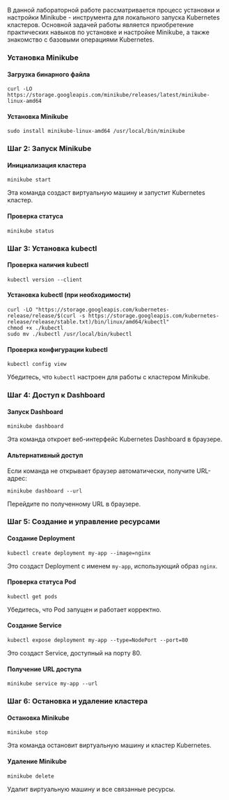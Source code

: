 
В данной лабораторной работе рассматривается процесс установки и настройки Minikube - инструмента для локального запуска Kubernetes кластеров. Основной задачей работы является приобретение практических навыков по установке и настройке Minikube, а также знакомство с базовыми операциями Kubernetes.

### Установка Minikube
#### Загрузка бинарного файла
```
curl -LO https://storage.googleapis.com/minikube/releases/latest/minikube-linux-amd64
```

#### Установка Minikube
```
sudo install minikube-linux-amd64 /usr/local/bin/minikube
```

### Шаг 2: Запуск Minikube
#### Инициализация кластера
```
minikube start
```
Эта команда создаст виртуальную машину и запустит Kubernetes кластер.

#### Проверка статуса
```
minikube status
```

### Шаг 3: Установка kubectl
#### Проверка наличия kubectl
```
kubectl version --client
```

#### Установка kubectl (при необходимости)
```
curl -LO "https://storage.googleapis.com/kubernetes-release/release/$(curl -s https://storage.googleapis.com/kubernetes-release/release/stable.txt)/bin/linux/amd64/kubectl"
chmod +x ./kubectl
sudo mv ./kubectl /usr/local/bin/kubectl
```

#### Проверка конфигурации kubectl
```
kubectl config view
```
Убедитесь, что `kubectl` настроен для работы с кластером Minikube.

### Шаг 4: Доступ к Dashboard
#### Запуск Dashboard
```
minikube dashboard
```
Эта команда откроет веб-интерфейс Kubernetes Dashboard в браузере.

#### Альтернативный доступ
Если команда не открывает браузер автоматически, получите URL-адрес:
```
minikube dashboard --url
```
Перейдите по полученному URL в браузере.

### Шаг 5: Создание и управление ресурсами
#### Создание Deployment
```
kubectl create deployment my-app --image=nginx
```
Это создаст Deployment с именем `my-app`, использующий образ `nginx`.

#### Проверка статуса Pod
```
kubectl get pods
```
Убедитесь, что Pod запущен и работает корректно.

#### Создание Service
```
kubectl expose deployment my-app --type=NodePort --port=80
```
Это создаст Service, доступный на порту 80.

#### Получение URL доступа
```
minikube service my-app --url
```


### Шаг 6: Остановка и удаление кластера
#### Остановка Minikube
```
minikube stop
```
Эта команда остановит виртуальную машину и кластер Kubernetes.

#### Удаление Minikube
```
minikube delete
```
Удалит виртуальную машину и все связанные ресурсы.
